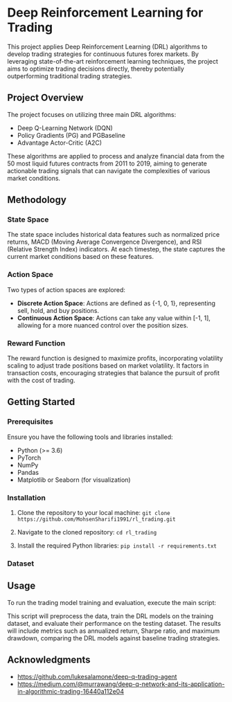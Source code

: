 # Deep Reinforcement Learning for Trading

This project applies Deep Reinforcement Learning (DRL) algorithms to develop trading strategies for continuous futures forex markets. By leveraging state-of-the-art reinforcement learning techniques, the project aims to optimize trading decisions directly, thereby potentially outperforming traditional trading strategies.

## Project Overview

The project focuses on utilizing three main DRL algorithms:

- Deep Q-Learning Network (DQN)
- Policy Gradients (PG) and PGBaseline
- Advantage Actor-Critic (A2C)

These algorithms are applied to process and analyze financial data from the 50 most liquid futures contracts from 2011 to 2019, aiming to generate actionable trading signals that can navigate the complexities of various market conditions.
## Methodology

### State Space

The state space includes historical data features such as normalized price returns, MACD (Moving Average Convergence Divergence), and RSI (Relative Strength Index) indicators. At each timestep, the state captures the current market conditions based on these features.

### Action Space

Two types of action spaces are explored:

- **Discrete Action Space**: Actions are defined as {-1, 0, 1}, representing sell, hold, and buy positions.
- **Continuous Action Space**: Actions can take any value within [-1, 1], allowing for a more nuanced control over the position sizes.

### Reward Function

The reward function is designed to maximize profits, incorporating volatility scaling to adjust trade positions based on market volatility. It factors in transaction costs, encouraging strategies that balance the pursuit of profit with the cost of trading.

## Getting Started

### Prerequisites

Ensure you have the following tools and libraries installed:

- Python (>= 3.6)
- PyTorch
- NumPy
- Pandas
- Matplotlib or Seaborn (for visualization)

### Installation

1. Clone the repository to your local machine:
```git clone https://github.com/MohsenSharifi1991/rl_trading.git ```

2. Navigate to the cloned repository:
 ```cd rl_trading ```
3. Install the required Python libraries:
 ```pip install -r requirements.txt```

### Dataset

## Usage

To run the trading model training and evaluation, execute the main script:


This script will preprocess the data, train the DRL models on the training dataset, and evaluate their performance on the testing dataset. The results will include metrics such as annualized return, Sharpe ratio, and maximum drawdown, comparing the DRL models against baseline trading strategies.

## Acknowledgments

- https://github.com/lukesalamone/deep-q-trading-agent
- https://medium.com/@murrawang/deep-q-network-and-its-application-in-algorithmic-trading-16440a112e04

